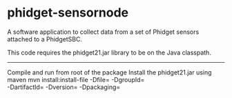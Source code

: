 # phidget-sensornode
A software application to collect data from a set of Phidget sensors attached to a PhidgetSBC.

This code requires the phidget21.jar library to be on the Java classpath.

---------------
Compile and run from root of the package
Install the phidget21.jar using maven
mvn install:install-file -Dfile=<path-to-file> -DgroupId=<group-id> \
                                    -DartifactId=<artifact-id> -Dversion=<version> -Dpackaging=<packaging></packaging></version>
